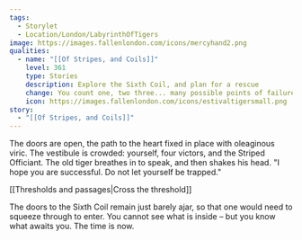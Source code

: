 ```yaml
---
tags:
  - Storylet
  - Location/London/LabyrinthOfTigers
image: https://images.fallenlondon.com/icons/mercyhand2.png
qualities:
  - name: "[[Of Stripes, and Coils]]"
    level: 361
    type: Stories
    description: Explore the Sixth Coil, and plan for a rescue
    change: You count one, two three... many possible points of failure.
    icon: https://images.fallenlondon.com/icons/estivaltigersmall.png
story:
  - "[[Of Stripes, and Coils]]"
---
```


The doors are open, the path to the heart fixed in place with oleaginous viric. The vestibule is crowded: yourself, four victors, and the Striped Officiant. The old tiger breathes in to speak, and then shakes his head. "I hope you are successful. Do not let yourself be trapped."

 
 [[Thresholds and passages|Cross the threshold]]

The doors to the Sixth Coil remain just barely ajar, so that one would need to squeeze through to enter. You cannot see what is inside – but you know what awaits you. The time is now.